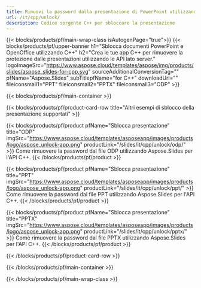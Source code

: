 ```yaml
---
title: Rimuovi la password dalla presentazione di PowerPoint utilizzando C++
url: /it/cpp/unlock/
description: Codice sorgente C++ per sbloccare la presentazione
---
```


{{< blocks/products/pf/main-wrap-class isAutogenPage="true">}}
{{< blocks/products/pf/upper-banner h1="Sblocca documenti PowerPoint e OpenOffice utilizzando C++" h2="Crea le tue app C++ per rimuovere la protezione dalle presentazioni utilizzando le API lato server." logoImageSrc="https://www.aspose.cloud/templates/aspose/img/products/slides/aspose_slides-for-cpp.svg" sourceAdditionalConversionTag="" pfName="Aspose.Slides" subTitlepfName="for C++" downloadUrl="" fileiconsmall1="PPT" fileiconsmall2="PPTX" fileiconsmall3="ODP" >}}

{{< blocks/products/pf/main-container >}}

{{< blocks/products/pf/product-card-row title="Altri esempi di sblocco della presentazione supportati" >}}

{{< blocks/products/pf/product pfName="Sblocca presentazione" title="ODP" imgSrc="https://www.aspose.cloud/templates/asposeapp/images/products/logo/aspose_unlock-app.png" productLink="/slides/it/cpp/unlock/odp/" >}}
Come rimuovere la password dal file ODP utilizzando Aspose.Slides per l'API C++.
{{< /blocks/products/pf/product >}}

{{< blocks/products/pf/product pfName="Sblocca presentazione" title="PPT" imgSrc="https://www.aspose.cloud/templates/asposeapp/images/products/logo/aspose_unlock-app.png" productLink="/slides/it/cpp/unlock/ppt/" >}}
Come rimuovere la password dal file PPT utilizzando Aspose.Slides per l'API C++.
{{< /blocks/products/pf/product >}}

{{< blocks/products/pf/product pfName="Sblocca presentazione" title="PPTX" imgSrc="https://www.aspose.cloud/templates/asposeapp/images/products/logo/aspose_unlock-app.png" productLink="/slides/it/cpp/unlock/pptx/" >}}
Come rimuovere la password dal file PPTX utilizzando Aspose.Slides per l'API C++.
{{< /blocks/products/pf/product >}}



{{< /blocks/products/pf/product-card-row >}}

{{< /blocks/products/pf/main-container >}}
    
{{< /blocks/products/pf/main-wrap-class >}}